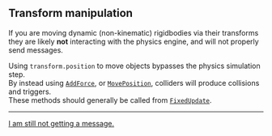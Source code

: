 ## Transform manipulation
If you are moving dynamic (non-kinematic) rigidbodies via their transforms they are likely **not** interacting with the physics engine, and will not properly send messages.

Using `transform.position` to move objects bypasses the physics simulation step.  
By instead using [`AddForce`](https://docs.unity3d.com/ScriptReference/Rigidbody.AddForce.html), or [`MovePosition`](https://docs.unity3d.com/ScriptReference/Rigidbody.MovePosition.html), colliders will produce collisions and triggers.  
These methods should generally be called from [`FixedUpdate`](https://docs.unity3d.com/ScriptReference/MonoBehaviour.FixedUpdate.html).

---  

[I am still not getting a message.](7%203D%20Continuous%20Detection.md)